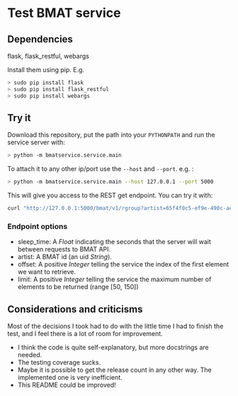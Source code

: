 # Test BMAT service

## Dependencies
flask, flask_restful, webargs

Install them using pip. E.g.

```bash
> sudo pip install flask
> sudo pip install flask_restful
> sudo pip install webargs
```

## Try it

Download this repository, put the path into your ```PYTHONPATH``` and run the service server with:

```bash
> python -m bmatservice.service.main
```

To attach it to any other ip/port use the ```--host``` and ```--port```. e.g. :
```bash
> python -m bmatservice.service.main --host 127.0.0.1 --port 5000
```

This will give you access to the REST get endpoint. You can try it with:

```bash
curl "http://127.0.0.1:5000/bmat/v1/rgroup?artist=65f4f0c5-ef9e-490c-aee3-909e7ae6b2ab&sleep_time=0.5&limit=150&offset=50"
```

### Endpoint options
- sleep_time: A *Float* indicating the seconds that the server will wait between requests to BMAT API.  
- artist: A BMAT id (an uid *String*).  
- offset: A positive *Integer* telling the service the index of the first element we want to retrieve.
- limit: A positive *Integer* telling the service the maximum number of elements to be returned (range [50, 150])

## Considerations and criticisms

Most of the decisions I took had to do with the little time I had to finish the test, and I feel there is a lot of room for improvement.

- I think the code is quite self-explanatory, but more docstrings are needed.
- The testing coverage sucks.
- Maybe it is possible to get the release count in any other way. The implemented one is very inefficient.
- This README could be improved!